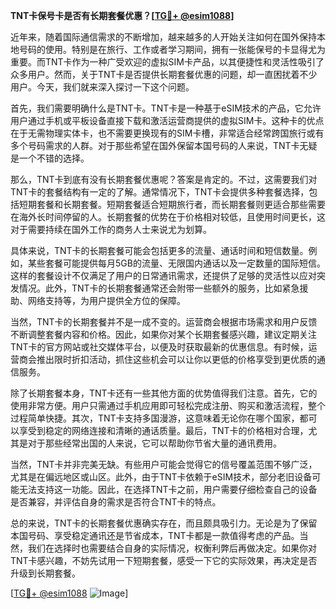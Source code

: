 **TNT卡保号卡是否有长期套餐优惠？[[TG💪+ @esim1088](https://t.me/s/esim1088)]**

近年来，随着国际通信需求的不断增加，越来越多的人开始关注如何在国外保持本地号码的使用。特别是在旅行、工作或者学习期间，拥有一张能保号的卡显得尤为重要。而TNT卡作为一种广受欢迎的虚拟SIM卡产品，以其便捷性和灵活性吸引了众多用户。然而，关于TNT卡是否提供长期套餐优惠的问题，却一直困扰着不少用户。今天，我们就来深入探讨一下这个问题。

首先，我们需要明确什么是TNT卡。TNT卡是一种基于eSIM技术的产品，它允许用户通过手机或平板设备直接下载和激活运营商提供的虚拟SIM卡。这种卡的优点在于无需物理实体卡，也不需要更换现有的SIM卡槽，非常适合经常跨国旅行或有多个号码需求的人群。对于那些希望在国外保留本国号码的人来说，TNT卡无疑是一个不错的选择。

那么，TNT卡到底有没有长期套餐优惠呢？答案是肯定的。不过，这需要我们对TNT卡的套餐结构有一定的了解。通常情况下，TNT卡会提供多种套餐选择，包括短期套餐和长期套餐。短期套餐适合短期旅行者，而长期套餐则更适合那些需要在海外长时间停留的人。长期套餐的优势在于价格相对较低，且使用时间更长，这对于需要持续在国外工作的商务人士来说尤为划算。

具体来说，TNT卡的长期套餐可能会包括更多的流量、通话时间和短信数量。例如，某些套餐可能提供每月5GB的流量、无限国内通话以及一定数量的国际短信。这样的套餐设计不仅满足了用户的日常通讯需求，还提供了足够的灵活性以应对突发情况。此外，TNT卡的长期套餐通常还会附带一些额外的服务，比如紧急援助、网络支持等，为用户提供全方位的保障。

当然，TNT卡的长期套餐并不是一成不变的。运营商会根据市场需求和用户反馈不断调整套餐内容和价格。因此，如果你对某个长期套餐感兴趣，建议定期关注TNT卡的官方网站或社交媒体平台，以便及时获取最新的优惠信息。有时候，运营商会推出限时折扣活动，抓住这些机会可以让你以更低的价格享受到更优质的通信服务。

除了长期套餐本身，TNT卡还有一些其他方面的优势值得我们注意。首先，它的使用非常方便。用户只需通过手机应用即可轻松完成注册、购买和激活流程，整个过程简单快捷。其次，TNT卡支持多国漫游，这意味着无论你在哪个国家，都可以享受到稳定的网络连接和清晰的通话质量。最后，TNT卡的价格相对合理，尤其是对于那些经常出国的人来说，它可以帮助你节省大量的通讯费用。

当然，TNT卡并非完美无缺。有些用户可能会觉得它的信号覆盖范围不够广泛，尤其是在偏远地区或山区。此外，由于TNT卡依赖于eSIM技术，部分老旧设备可能无法支持这一功能。因此，在选择TNT卡之前，用户需要仔细检查自己的设备是否兼容，并评估自身的需求是否符合TNT卡的特点。

总的来说，TNT卡的长期套餐优惠确实存在，而且颇具吸引力。无论是为了保留本国号码、享受稳定通讯还是节省成本，TNT卡都是一款值得考虑的产品。当然，我们在选择时也需要结合自身的实际情况，权衡利弊后再做决定。如果你对TNT卡感兴趣，不妨先试用一下短期套餐，感受一下它的实际效果，再决定是否升级到长期套餐。

[[TG💪+ @esim1088](https://t.me/s/esim1088) ![Image](https://i.postimg.cc/4NQfJmqS/Snipaste-2025-05-13-00-14-12.png)]
